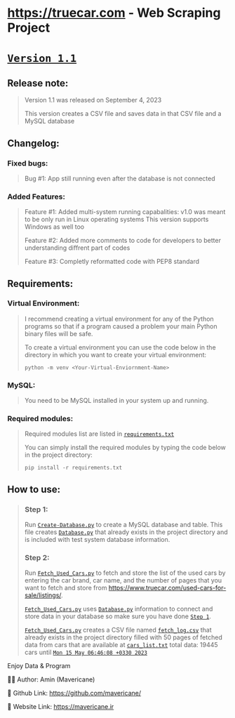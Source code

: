 # https://truecar.com - Web Scraping Project
# [`Version 1.1`](v1.1)
## Release note:
> Version 1.1 was released on September 4, 2023
>
> This version creates a CSV file and saves data in that CSV file and a MySQL database
>
## Changelog:
### Fixed bugs:
> Bug #1: App still running even after the database is not connected
### Added Features:
> Feature #1: Added multi-system running capabalities:
> v1.0 was meant to be only run in Linux operating systems
> This version supports Windows as well too
>
> Feature #2: Added more comments to code for developers to better understanding diffrent part of codes
>
> Feature #3: Completly reformatted code with PEP8 standard
>
## Requirements:
### Virtual Environment:
> I recommend creating a virtual environment for any of the Python programs so that if a program caused a problem your main Python binary files will be safe.
>
> To create a virtual environment you can use the code below in the directory in which you want to create your virtual environment:
> ```
> python -m venv <Your-Virtual-Enviornment-Name>
> ```
### MySQL:
> You need to be MySQL installed in your system up and running.
### Required modules:
> Required modules list are listed in [`requirements.txt`](v1.0/requirements.txt)
>
> You can simply install the required modules by typing the code below in the project directory:
> ```
> pip install -r requirements.txt
> ```
## How to use:
> ### Step 1:
> Run [`Create-Database.py`](v1.0/Create-Database.py) to create a MySQL database and table. This file creates [`Database.py`](v1.0/Database.py) that already exists in the project directory and is included with test system database information.
>
> ### Step 2:
> Run [`Fetch_Used_Cars.py`](v1.0/Fetch_Used_Cars.py) to fetch and store the list of the used cars by entering the car brand, car name, and the number of pages that you want to fetch and store from https://www.truecar.com/used-cars-for-sale/listings/.
>
> [`Fetch_Used_Cars.py`](v1.0/Fetch_Used_Cars.py) uses [`Database.py`](v1.0/Database.py) information to connect and store data in your database so make sure you have done [`Step 1`](README.md#step-1).
>
> [`Fetch_Used_Cars.py`](v1.0/Fetch_Used_Cars.py) creates a CSV file named [`fetch_log.csv`](v1.0/fetch_log.csv) that already exists in the project directory filled with 50 pages of fetched data from cars that are available at [`cars_list.txt`](v1.0/cars_list.txt) total data: 19445 cars until [`Mon 15 May 06:46:08 +0330 2023`](v1.0/fetch_data_date.txt)

Enjoy Data & Program

👨‍💻 Author: Amin (Mavericane)

🔗 Github Link: https://github.com/mavericane/

🔗 Website Link: https://mavericane.ir
